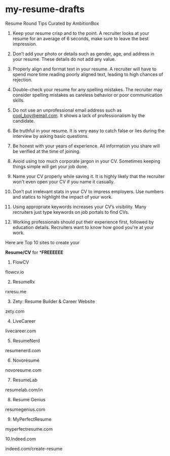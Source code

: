 # my-resume-drafts

Resume Round Tips
Curated by AmbitionBox

1) Keep your resume crisp and to the point. A recruiter looks at your resume for an average of 6 seconds, make sure to leave the best impression.

2) Don’t add your photo or details such as gender, age, and address in your resume. These details do not add any value.

3) Properly align and format text in your resume. A recruiter will have to spend more time reading poorly aligned text, leading to high chances of rejection.

4) Double-check your resume for any spelling mistakes. The recruiter may consider spelling mistakes as careless behavior or poor communication skills.

5) Do not use an unprofessional email address such as cool_boy@email.com. It shows a lack of professionalism by the candidate.

6) Be truthful in your resume. It is very easy to catch false or lies during the interview by asking basic questions.

7) Be honest with your years of experience. All information you share will be verified at the time of joining.

8) Avoid using too much corporate jargon in your CV. Sometimes keeping things simple will get your job done.

9) Name your CV properly while saving it. It is highly likely that the recruiter won't even open your CV if you name it casually.

10) Don’t put irrelevant stats in your CV to impress employers. Use numbers and statics to highlight the impact of your work.

11) Using appropriate keywords increases your CV’s visibility. Many recruiters just type keywords on job portals to find CVs.

12) Working professionals should put their experience first, followed by education details. Recruiters want to know how good you're at your work.





Here are Top 10 sites to create your

**Resume/CV** for ***FREEEEEE**

1. FlowCV

flowcv.io

2. ResumeRx

rxresu.me

3. Zety: Resume Builder & Career Website

zety.com

4. LiveCareer

livecareer.com

5. ResumeNerd

resumenerd.com

6. Novorésumé

novoresume.com

7. ResumeLab

resumelab.com/in

8. Resume Genius

resumegenius.com

9. MyPerfectResume

myperfectresume.com

10.Indeed.com

indeed.com/create-resume